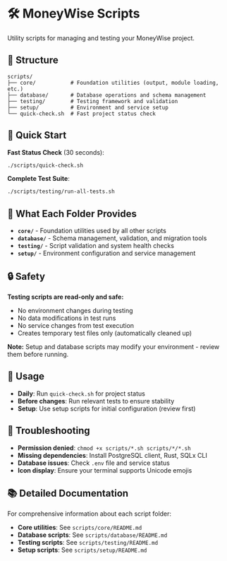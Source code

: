 # 🛠️ MoneyWise Scripts

Utility scripts for managing and testing your MoneyWise project.

## 📁 Structure

```
scripts/
├── core/           # Foundation utilities (output, module loading, etc.)
├── database/       # Database operations and schema management
├── testing/        # Testing framework and validation
├── setup/          # Environment and service setup
└── quick-check.sh  # Fast project status check
```

## 🚀 Quick Start

**Fast Status Check** (30 seconds):
```bash
./scripts/quick-check.sh
```

**Complete Test Suite**:
```bash
./scripts/testing/run-all-tests.sh
```

## 🔧 What Each Folder Provides

- **`core/`** - Foundation utilities used by all other scripts
- **`database/`** - Schema management, validation, and migration tools
- **`testing/`** - Script validation and system health checks
- **`setup/`** - Environment configuration and service management

## 🔒 Safety

**Testing scripts are read-only and safe:**
- No environment changes during testing
- No data modifications in test runs
- No service changes from test execution
- Creates temporary test files only (automatically cleaned up)

**Note:** Setup and database scripts may modify your environment - review them before running.

## 🔧 Usage

- **Daily**: Run `quick-check.sh` for project status
- **Before changes**: Run relevant tests to ensure stability
- **Setup**: Use setup scripts for initial configuration (review first)

## 🚨 Troubleshooting

- **Permission denied**: `chmod +x scripts/*.sh scripts/*/*.sh`
- **Missing dependencies**: Install PostgreSQL client, Rust, SQLx CLI
- **Database issues**: Check `.env` file and service status
- **Icon display**: Ensure your terminal supports Unicode emojis

## 📚 Detailed Documentation

For comprehensive information about each script folder:
- **Core utilities**: See `scripts/core/README.md`
- **Database scripts**: See `scripts/database/README.md`
- **Testing scripts**: See `scripts/testing/README.md`
- **Setup scripts**: See `scripts/setup/README.md`
